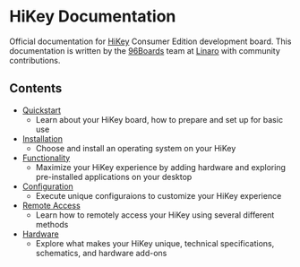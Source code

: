 # HiKey Documentation

Official documentation for [HiKey](https://www.96boards.org/products/ce/hikey/) Consumer Edition development board. This documentation is written by the [96Boards](https://www.96boards.org) team at [Linaro](http://www.linaro.org) with community contributions.

## Contents

- [Quickstart](https://github.com/96boards/documentation/blob/master/ConsumerEdition/HiKey/Contents/Quickstart/README.md)
   - Learn about your HiKey board, how to prepare and set up for basic use
- [Installation](https://github.com/96boards/documentation/blob/master/ConsumerEdition/HiKey/Contents/Installation/README.md)
   - Choose and install an operating system on your HiKey
- [Functionality](https://github.com/96boards/documentation/blob/master/ConsumerEdition/HiKey/Contents/Functionality/README.md)
   - Maximize your HiKey experience by adding hardware and exploring pre-installed applications on your desktop
- [Configuration](https://github.com/96boards/documentation/blob/master/ConsumerEdition/HiKey/Contents/Configuration/README.md)
   - Execute unique configuraions to customize your HiKey experience
- [Remote Access](https://github.com/96boards/documentation/blob/master/ConsumerEdition/HiKey/Contents/Remote-Access/README.md)
   - Learn how to remotely access your HiKey using several different methods
- [Hardware](https://github.com/96boards/documentation/blob/master/ConsumerEdition/HiKey/Contents/Hardware/README.md)
   - Explore what makes your HiKey unique, technical specifications, schematics, and hardware add-ons
